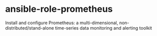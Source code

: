 # ansible-role-prometheus
Install and configure Prometheus: a multi-dimensional, non-distributed/stand-alone time-series data monitoring and alerting toolkit
